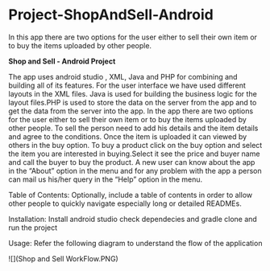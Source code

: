 # Project-ShopAndSell-Android
In this app there are two options for the user either to sell their own item or to buy the items uploaded by other people.

**Shop and Sell - Android Project**

The app uses android studio , XML, Java and PHP for combining and building all of its features. For the  user interface we have used different layouts in the XML files. Java is used for building the business logic for the layout files.PHP is used to store the data on the server from the app and to get the data from the server into the app.
In the app there are two options for the user either to sell their own item or to buy the items uploaded by other people. To sell the person need to add his details and the item details and agree to the conditions. Once the item is uploaded it can viewed by others in the buy option.
To buy a product click on the buy option and select the item you are interested in buying.Select it see the price and buyer name and call the buyer to buy the product.
A new user can know about the app in the “About” option in the menu and for any problem with the app a person can mail us his/her query in the “Help” option in the menu.


Table of Contents: Optionally, include a table of contents in order to allow other people to quickly navigate especially long or detailed READMEs.

Installation: 
Install android studio
check dependecies and gradle
clone and run the project


Usage: 
Refer the following diagram to understand the flow of the application

![](Shop and Sell WorkFlow.PNG)




